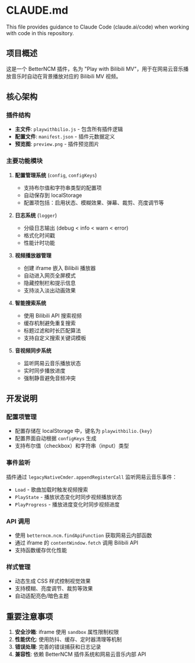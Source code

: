 # CLAUDE.md

This file provides guidance to Claude Code (claude.ai/code) when working with code in this repository.

## 项目概述

这是一个 BetterNCM 插件，名为 "Play with Bilibili MV"，用于在网易云音乐播放音乐时自动在背景播放对应的 Bilibili MV 视频。

## 核心架构

### 插件结构
- **主文件**: `playwithbilio.js` - 包含所有插件逻辑
- **配置文件**: `manifest.json` - 插件元数据定义
- **预览图**: `preview.png` - 插件预览图片

### 主要功能模块

1. **配置管理系统** (`config`, `configKeys`)
   - 支持布尔值和字符串类型的配置项
   - 自动保存到 localStorage
   - 配置项包括：启用状态、模糊效果、弹幕、裁剪、亮度调节等

2. **日志系统** (`logger`)
   - 分级日志输出 (debug < info < warn < error)
   - 格式化时间戳
   - 性能计时功能

3. **视频播放器管理**
   - 创建 iframe 嵌入 Bilibili 播放器
   - 自动进入网页全屏模式
   - 隐藏控制栏和提示信息
   - 支持淡入淡出动画效果

4. **智能搜索系统**
   - 使用 Bilibili API 搜索视频
   - 缓存机制避免重复搜索
   - 标题过滤和时长匹配算法
   - 支持自定义搜索关键词模板

5. **音视频同步系统**
   - 监听网易云音乐播放状态
   - 实时同步播放进度
   - 强制静音避免音频冲突

## 开发说明

### 配置项管理
- 配置存储在 localStorage 中，键名为 `playwithbilio.{key}`
- 配置界面自动根据 `configKeys` 生成
- 支持布尔值（checkbox）和字符串（input）类型

### 事件监听
插件通过 `legacyNativeCmder.appendRegisterCall` 监听网易云音乐事件：
- `Load` - 歌曲加载时触发视频搜索
- `PlayState` - 播放状态变化时同步视频播放状态
- `PlayProgress` - 播放进度变化时同步视频进度

### API 调用
- 使用 `betterncm.ncm.findApiFunction` 获取网易云内部函数
- 通过 iframe 的 `contentWindow.fetch` 调用 Bilibili API
- 支持函数缓存优化性能

### 样式管理
- 动态生成 CSS 样式控制视觉效果
- 支持模糊、亮度调节、裁剪等效果
- 自动适配亮色/暗色主题

## 重要注意事项

1. **安全沙箱**: iframe 使用 `sandbox` 属性限制权限
2. **性能优化**: 使用防抖、缓存、定时器清理等机制
3. **错误处理**: 完善的错误捕获和日志记录
4. **兼容性**: 依赖 BetterNCM 插件系统和网易云音乐内部 API